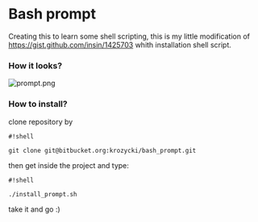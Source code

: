 # Bash prompt #

Creating this to learn some shell scripting, this is my little modification of https://gist.github.com/insin/1425703 whith installation shell script.

### How it looks? ###

![prompt.png](https://bitbucket.org/repo/jGd96k/images/2461709385-prompt.png)

### How to install? ###

clone repository by 
```
#!shell

git clone git@bitbucket.org:krozycki/bash_prompt.git
```
then get inside the project and type:


```
#!shell

./install_prompt.sh
```
take it and go :)